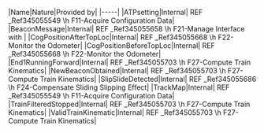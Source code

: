 ﻿

|Name|Nature|Provided by|
|-----|
|ATPsetting|Internal| REF _Ref345055549 \h F11-Acquire Configuration Data|
|BeaconMessage|Internal| REF _Ref345055658 \h F21-Manage Interface with |
|CogPositionAfterTopLoc|Internal| REF _Ref345055668 \h F22-Monitor the Odometer|
|CogPositionBeforeTopLoc|Internal| REF _Ref345055668 \h F22-Monitor the Odometer|
|End1RunningForward|Internal| REF _Ref345055703 \h F27-Compute Train Kinematics|
|NewBeaconObtained|Internal| REF _Ref345055703 \h F27-Compute Train Kinematics|
|SlipSlideDetected|Internal| REF _Ref345055686 \h F24-Compensate Sliding Slipping Effect|
|TrackMap|Internal| REF _Ref345055549 \h F11-Acquire Configuration Data|
|TrainFilteredStopped|Internal| REF _Ref345055703 \h F27-Compute Train Kinematics|
|ValidTrainKinematic|Internal| REF _Ref345055703 \h F27-Compute Train Kinematics|

